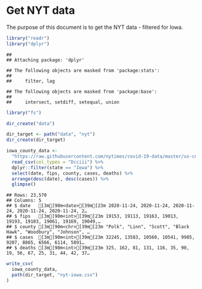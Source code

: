 Get NYT data
================

The purpose of this document is to get the NYT data - filtered for Iowa.

``` r
library("readr")
library("dplyr")
```

    ## 
    ## Attaching package: 'dplyr'

    ## The following objects are masked from 'package:stats':
    ## 
    ##     filter, lag

    ## The following objects are masked from 'package:base':
    ## 
    ##     intersect, setdiff, setequal, union

``` r
library("fs")
```

``` r
dir_create("data")

dir_target <- path("data", "nyt")
dir_create(dir_target)
```

``` r
iowa_county_data <- 
  "https://raw.githubusercontent.com/nytimes/covid-19-data/master/us-counties.csv" %>%
  read_csv(col_types = "Dcciii") %>%
  dplyr::filter(state == "Iowa") %>%
  select(date, fips, county, cases, deaths) %>%
  arrange(desc(date), desc(cases)) %>%
  glimpse()
```

    ## Rows: 23,570
    ## Columns: 5
    ## $ date   [3m[90m<date>[39m[23m 2020-11-24, 2020-11-24, 2020-11-24, 2020-11-24, 2020-11-24, 2…
    ## $ fips   [3m[90m<int>[39m[23m 19153, 19113, 19163, 19013, 19193, 19103, 19061, 19169, 19049,…
    ## $ county [3m[90m<chr>[39m[23m "Polk", "Linn", "Scott", "Black Hawk", "Woodbury", "Johnson", …
    ## $ cases  [3m[90m<int>[39m[23m 32245, 13583, 10560, 10541, 9985, 9207, 8865, 6566, 6114, 5891…
    ## $ deaths [3m[90m<int>[39m[23m 325, 162, 81, 131, 116, 35, 90, 19, 56, 67, 25, 31, 44, 42, 37…

``` r
write_csv(
  iowa_county_data,
  path(dir_target, "nyt-iowa.csv")
)
```
